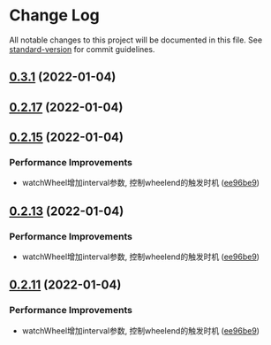 # Change Log

All notable changes to this project will be documented in this file. See [standard-version](https://github.com/conventional-changelog/standard-version) for commit guidelines.

<a name="0.3.1"></a>
## [0.3.1](https://github.com/any86/any-scroll/compare/v0.2.17...v0.3.1) (2022-01-04)



<a name="0.2.17"></a>
## [0.2.17](https://github.com/any86/any-scroll/compare/v0.2.15...v0.2.17) (2022-01-04)



<a name="0.2.15"></a>
## [0.2.15](https://github.com/any86/any-scroll/compare/v0.2.8...v0.2.15) (2022-01-04)


### Performance Improvements

* watchWheel增加interval参数, 控制wheelend的触发时机 ([ee96be9](https://github.com/any86/any-scroll/commit/ee96be9))



<a name="0.2.13"></a>
## [0.2.13](https://github.com/any86/any-scroll/compare/v0.2.8...v0.2.13) (2022-01-04)


### Performance Improvements

* watchWheel增加interval参数, 控制wheelend的触发时机 ([ee96be9](https://github.com/any86/any-scroll/commit/ee96be9))



<a name="0.2.11"></a>
## [0.2.11](https://github.com/any86/any-scroll/compare/v0.2.8...v0.2.11) (2022-01-04)


### Performance Improvements

* watchWheel增加interval参数, 控制wheelend的触发时机 ([ee96be9](https://github.com/any86/any-scroll/commit/ee96be9))
